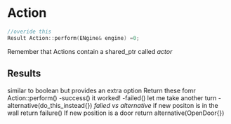 # Action
```C++
//overide this
Result Action::perform(ENgine& engine) =0;
```
Remember that Actions contain a shared_ptr<Actor> called *actor*

## Results
similar to boolean but provides an extra option
Return these fomr Action::perform()
-success() it worked!
-failed() let me take another turn
-alternative(do_this_instead{})
*falied vs alternative*
if new positon is in the wall
    return failure()
If new position is a door
    return alternative(OpenDoor{})
